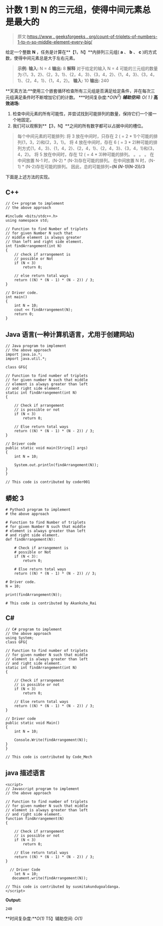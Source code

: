 # 计数 1 到 N 的三元组，使得中间元素总是最大的

> 原文:[https://www . geeksforgeeks . org/count-of-triplets-of-numbers-1-to-n-so-middle-element-every-big/](https://www.geeksforgeeks.org/count-of-triplets-of-numbers-1-to-n-such-that-middle-element-is-always-largest/)

给定一个整数 **N** ，任务是计算在**【1，N】**内排列三元组( **a** 、 **b** 、 **c** )的方式数，使得中间元素总是大于左右元素。

> **示例:**
> **输入:** N = 4
> **输出:** 8
> **解释**
> 对于给定的输入 N = 4 可能的三元组的数量为:{1，3，2}、{2，3，1}、{2，4，3}、{3，4，2}、{1，4，3}、{3，4，1}、{2，4，1}、{1，4，2}。
> **输入:** 10
> **输出:** 240

**天真方法:**使用三个嵌套循环检查所有三元组是否满足给定条件，并在每次三元组满足条件时不断增加它们的计数。
***时间复杂度:**O(N<sup>3</sup>)*
***辅助空间:** O( 1 )*
**高效进场:**

1.  检查中间元素的所有可能性，并尝试找到可能排列的数量，保持它们一个接一个地固定。
2.  我们可以观察到**【3，N】**之间的所有数字都可以占据中间的槽位。

> 每个中间元素的可能排列:
> 将 3 放在中间时，只存在 2 ( = 2 * 1)个可能的排列{1，3，2}和{2，3，1}。
> 将 4 放在中间时，存在 6 ( = 3 * 2)种可能的排列方式{1，4，3}、{1，4，2}、{2，4，1}、{2，4，3}、{3，4，1}和{3，4，2}。
> 将 5 放在中间时，存在 12 ( = 4 * 3)种可能的排列。
> 。
> 。
> 。
> 在中间放置 N-1 时，(N-2) * (N-3)存在可能的排列。
> 在中间放置 N 时，(N-1) * (N-2)存在可能的排列。
> 因此，总的可能排列=**(N *(N-1)*(N-2))/3**

下面是上述方法的实现。

## C++

```
// C++ program to implement
// the above approach

#include <bits/stdc++.h>
using namespace std;

// Function to find Number of triplets
// for given Number N such that
// middle element is always greater
// than left and right side element.
int findArrangement(int N)
{
    // check if arrangement is
    // possible or Not
    if (N < 3)
        return 0;

    // else return total ways
    return ((N) * (N - 1) * (N - 2)) / 3;
}

// Driver code.
int main()
{
    int N = 10;
    cout << findArrangement(N);
    return 0;
}
```

## Java 语言(一种计算机语言，尤用于创建网站)

```
// Java program to implement
// the above approach
import java.io.*;
import java.util.*;

class GFG{

// Function to find number of triplets
// for given number N such that middle
// element is always greater than left 
// and right side element.
static int findArrangement(int N)
{

    // Check if arrangement
    // is possible or not
    if (N < 3)
        return 0;

    // Else return total ways
    return ((N) * (N - 1) * (N - 2)) / 3;
}

// Driver code
public static void main(String[] args)
{
    int N = 10;

    System.out.println(findArrangement(N));
}
}

// This code is contributed by coder001
```

## 蟒蛇 3

```
# Python3 program to implement
# the above approach

# Function to find Number of triplets
# for given Number N such that middle
# element is always greater than left 
# and right side element.
def findArrangement(N):

    # Check if arrangement is
    # possible or Not
    if (N < 3):
        return 0;

    # Else return total ways
    return ((N) * (N - 1) * (N - 2)) // 3;

# Driver code.
N = 10;

print(findArrangement(N));

# This code is contributed by Akanksha_Rai
```

## C#

```
// C# program to implement
// the above approach
using System;
class GFG{

// Function to find number of triplets
// for given number N such that middle
// element is always greater than left
// and right side element.
static int findArrangement(int N)
{

    // Check if arrangement
    // is possible or not
    if (N < 3)
        return 0;

    // Else return total ways
    return ((N) * (N - 1) * (N - 2)) / 3;
}

// Driver code
public static void Main()
{
    int N = 10;

    Console.Write(findArrangement(N));
}
}

// This code is contributed by Code_Mech
```

## java 描述语言

```
<script>
// Javascript program to implement
// the above approach

// Function to find number of triplets
// for given number N such that middle
// element is always greater than left 
// and right side element.
function findArrangement(N)
{

    // Check if arrangement
    // is possible or not
    if (N < 3)
        return 0;

    // Else return total ways
    return ((N) * (N - 1) * (N - 2)) / 3;
}

  // Driver Code
    let N = 10;
   document.write(findArrangement(N));

// This code is contributed by susmitakundugoaldanga.
</script>
```

**Output:** 

```
240
```

**时间复杂度:***O(1)*
T5】辅助空间: *O(1)*